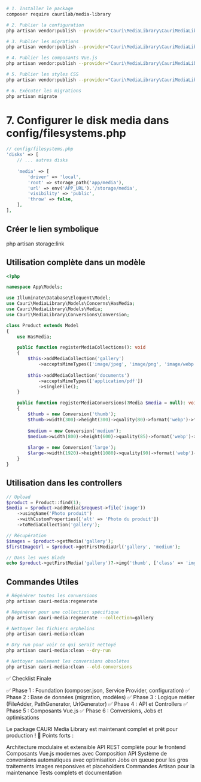 ```bash
# 1. Installer le package
composer require caurilab/media-library

# 2. Publier la configuration
php artisan vendor:publish --provider="Cauri\MediaLibrary\CauriMediaLibraryServiceProvider" --tag="cauri-media-config"

# 3. Publier les migrations
php artisan vendor:publish --provider="Cauri\MediaLibrary\CauriMediaLibraryServiceProvider" --tag="cauri-media-migrations"

# 4. Publier les composants Vue.js
php artisan vendor:publish --provider="Cauri\MediaLibrary\CauriMediaLibraryServiceProvider" --tag="cauri-media-vue"

# 5. Publier les styles CSS
php artisan vendor:publish --provider="Cauri\MediaLibrary\CauriMediaLibraryServiceProvider" --tag="cauri-media-css"

# 6. Exécuter les migrations
php artisan migrate
```

# 7. Configurer le disk media dans config/filesystems.php
```php
// config/filesystems.php
'disks' => [
    // ... autres disks
    
    'media' => [
        'driver' => 'local',
        'root' => storage_path('app/media'),
        'url' => env('APP_URL').'/storage/media',
        'visibility' => 'public',
        'throw' => false,
    ],
],
```

## Créer le lien symbolique
php artisan storage:link

## Utilisation complète dans un modèle
```php
<?php

namespace App\Models;

use Illuminate\Database\Eloquent\Model;
use Cauri\MediaLibrary\Models\Concerns\HasMedia;
use Cauri\MediaLibrary\Models\Media;
use Cauri\MediaLibrary\Conversions\Conversion;

class Product extends Model
{
    use HasMedia;

    public function registerMediaCollections(): void
    {
        $this->addMediaCollection('gallery')
            ->acceptsMimeTypes(['image/jpeg', 'image/png', 'image/webp']);
            
        $this->addMediaCollection('documents')
            ->acceptsMimeTypes(['application/pdf'])
            ->singleFile();
    }

    public function registerMediaConversions(?Media $media = null): void
    {
        $thumb = new Conversion('thumb');
        $thumb->width(300)->height(300)->quality(80)->format('webp')->fit('cover');
        
        $medium = new Conversion('medium');
        $medium->width(800)->height(600)->quality(85)->format('webp')->fit('contain');
        
        $large = new Conversion('large');
        $large->width(1920)->height(1080)->quality(90)->format('webp')->fit('contain');
    }
}
```
## Utilisation dans les controllers
```php
// Upload
$product = Product::find(1);
$media = $product->addMedia($request->file('image'))
    ->usingName('Photo produit')
    ->withCustomProperties(['alt' => 'Photo du produit'])
    ->toMediaCollection('gallery');

// Récupération
$images = $product->getMedia('gallery');
$firstImageUrl = $product->getFirstMediaUrl('gallery', 'medium');

// Dans les vues Blade
echo $product->getFirstMedia('gallery')?->img('thumb', ['class' => 'img-fluid']);

```

## Commandes Utiles
```bash
# Régénérer toutes les conversions
php artisan cauri-media:regenerate

# Régénérer pour une collection spécifique
php artisan cauri-media:regenerate --collection=gallery

# Nettoyer les fichiers orphelins
php artisan cauri-media:clean

# Dry run pour voir ce qui serait nettoyé
php artisan cauri-media:clean --dry-run

# Nettoyer seulement les conversions obsolètes
php artisan cauri-media:clean --old-conversions

```
✅ Checklist Finale

✅ Phase 1 : Foundation (composer.json, Service Provider, configuration)
✅ Phase 2 : Base de données (migration, modèles)
✅ Phase 3 : Logique métier (FileAdder, PathGenerator, UrlGenerator)
✅ Phase 4 : API et Controllers
✅ Phase 5 : Composants Vue.js
✅ Phase 6 : Conversions, Jobs et optimisations

Le package CAURI Media Library est maintenant complet et prêt pour production ! 🚀
Points forts :

Architecture modulaire et extensible
API REST complète pour le frontend
Composants Vue.js modernes avec Composition API
Système de conversions automatiques avec optimisation
Jobs en queue pour les gros traitements
Images responsives et placeholders
Commandes Artisan pour la maintenance
Tests complets et documentation